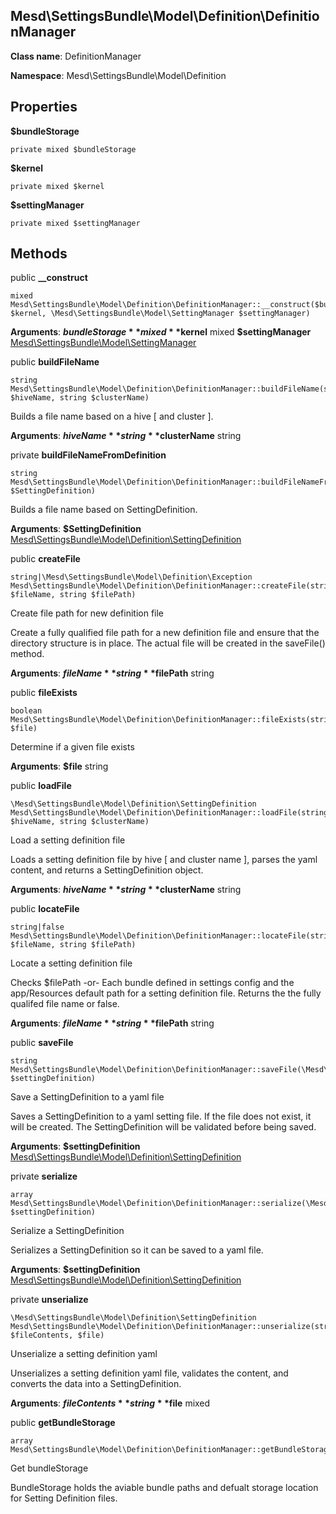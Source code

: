 Mesd\SettingsBundle\Model\Definition\DefinitionManager
---------------

> 

> 


**Class name**: DefinitionManager

**Namespace**: Mesd\SettingsBundle\Model\Definition









Properties
----------


**$bundleStorage** 



    private mixed $bundleStorage






**$kernel** 



    private mixed $kernel






**$settingManager** 



    private mixed $settingManager






Methods
-------


public **__construct**

    mixed Mesd\SettingsBundle\Model\Definition\DefinitionManager::__construct($bundleStorage, $kernel, \Mesd\SettingsBundle\Model\SettingManager $settingManager)











**Arguments**:
**$bundleStorage** mixed 
**$kernel** mixed 
**$settingManager** [Mesd\SettingsBundle\Model\SettingManager](Mesd-SettingsBundle-Model-SettingManager.md) 



public **buildFileName**

    string Mesd\SettingsBundle\Model\Definition\DefinitionManager::buildFileName(string $hiveName, string $clusterName)

Builds a file name based on a hive [ and cluster ].









**Arguments**:
**$hiveName** string 
**$clusterName** string 



private **buildFileNameFromDefinition**

    string Mesd\SettingsBundle\Model\Definition\DefinitionManager::buildFileNameFromDefinition(\Mesd\SettingsBundle\Model\Definition\SettingDefinition $SettingDefinition)

Builds a file name based on SettingDefinition.









**Arguments**:
**$SettingDefinition** [Mesd\SettingsBundle\Model\Definition\SettingDefinition](Mesd-SettingsBundle-Model-Definition-SettingDefinition.md) 



public **createFile**

    string|\Mesd\SettingsBundle\Model\Definition\Exception Mesd\SettingsBundle\Model\Definition\DefinitionManager::createFile(string $fileName, string $filePath)

Create file path for new definition file

Create a fully qualified file path for a new definition file
and ensure that the directory structure is in place. The actual
file will be created in the saveFile() method.







**Arguments**:
**$fileName** string 
**$filePath** string 



public **fileExists**

    boolean Mesd\SettingsBundle\Model\Definition\DefinitionManager::fileExists(string $file)

Determine if a given file exists









**Arguments**:
**$file** string 



public **loadFile**

    \Mesd\SettingsBundle\Model\Definition\SettingDefinition Mesd\SettingsBundle\Model\Definition\DefinitionManager::loadFile(string $hiveName, string $clusterName)

Load a setting definition file

Loads a setting definition file by hive [ and cluster name ],
parses the yaml content, and returns a SettingDefinition object.







**Arguments**:
**$hiveName** string 
**$clusterName** string 



public **locateFile**

    string|false Mesd\SettingsBundle\Model\Definition\DefinitionManager::locateFile(string $fileName, string $filePath)

Locate a setting definition file

Checks $filePath
  -or-
Each bundle defined in settings config and the app/Resources
default path for a setting definition file. Returns the the
fully qualifed file name or false.







**Arguments**:
**$fileName** string 
**$filePath** string 



public **saveFile**

    string Mesd\SettingsBundle\Model\Definition\DefinitionManager::saveFile(\Mesd\SettingsBundle\Model\Definition\SettingDefinition $settingDefinition)

Save a SettingDefinition to a yaml file

Saves a SettingDefinition to a yaml setting file. If the file
does not exist, it will be created. The SettingDefinition
will be validated before being saved.







**Arguments**:
**$settingDefinition** [Mesd\SettingsBundle\Model\Definition\SettingDefinition](Mesd-SettingsBundle-Model-Definition-SettingDefinition.md) 



private **serialize**

    array Mesd\SettingsBundle\Model\Definition\DefinitionManager::serialize(\Mesd\SettingsBundle\Model\Definition\SettingDefinition $settingDefinition)

Serialize a SettingDefinition

Serializes a SettingDefinition so it can be saved to
a yaml file.







**Arguments**:
**$settingDefinition** [Mesd\SettingsBundle\Model\Definition\SettingDefinition](Mesd-SettingsBundle-Model-Definition-SettingDefinition.md) 



private **unserialize**

    \Mesd\SettingsBundle\Model\Definition\SettingDefinition Mesd\SettingsBundle\Model\Definition\DefinitionManager::unserialize(string $fileContents, $file)

Unserialize a setting definition yaml

Unserializes a setting definition yaml file, validates the
content, and converts the data into a SettingDefinition.







**Arguments**:
**$fileContents** string 
**$file** mixed 



public **getBundleStorage**

    array Mesd\SettingsBundle\Model\Definition\DefinitionManager::getBundleStorage()

Get bundleStorage

BundleStorage holds the aviable bundle paths and defualt
storage location for Setting Definition files.








